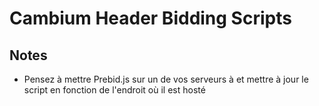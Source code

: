 # Cambium Header Bidding Scripts

## Notes

* Pensez à mettre Prebid.js sur un de vos serveurs à et mettre à jour le script en fonction de l'endroit où il est hosté
